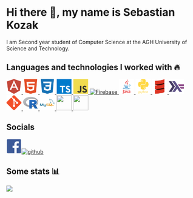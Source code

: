 # Hi there 👋, my name is Sebastian Kozak
I am Second year student of Computer Science at the AGH University of Science and Technology.


## Languages and technologies I worked with 🔥

<p align="left"> 
   <a href="https://angular.io/" title="Angular"> 
    <img src="https://github.com/devicons/devicon/blob/master/icons/angularjs/angularjs-plain.svg" width="40" height="40"/>
  </a> 
  <a href="https://html.com/" title="Html"> 
    <img src="https://github.com/devicons/devicon/blob/master/icons/html5/html5-plain.svg" width="40" height="40"/> 
  </a> 
  <a href="https://www.css3.pl/" title="Css"> 
    <img src="https://github.com/devicons/devicon/blob/master/icons/css3/css3-plain.svg" width="40" height="40"/> 
  </a> 
  <a href="https://www.typescriptlang.org/" title="Typescript"> 
    <img src="https://github.com/devicons/devicon/blob/master/icons/typescript/typescript-plain.svg" width="40" height="40"/> 
  </a> 
  <a href="https://www.javascript.com/" title="Javascript"> 
    <img src="https://github.com/devicons/devicon/blob/master/icons/javascript/javascript-original.svg" width="40" height="40"/> 
  </a>
  <a href="https://www.firebase.com/" title="Firebase">
    <img src="https://github.com/get-icon/geticon/raw/master/icons/firebase.svg" alt="Firebase" width="30px" height="30px">
  </a>
  <a href="www.java.com" title="Java">
    <img src="https://github.com/devicons/devicon/blob/master/icons/java/java-original-wordmark.svg" width="40" height="40"/> 
  </a> 
  <a href="https://pl.python.org/" title="Python"> 
    <img src="https://github.com/devicons/devicon/blob/master/icons/python/python-plain-wordmark.svg" width="40" height="40"/>
  </a> 
  <a href="https://www.scala-lang.org/" title="Scala"> 
    <img src="https://github.com/devicons/devicon/blob/master/icons/scala/scala-original.svg" width="40" height="40"/>
  </a>
  <a href="https://www.haskell.org/" title="Haskell"> 
    <img src="https://github.com/devicons/devicon/blob/master/icons/haskell/haskell-original.svg" width="40" height="40"/> 
  </a> 
  <a href="https://git-scm.com/" title="Git"> 
    <img src="https://github.com/devicons/devicon/blob/master/icons/git/git-plain.svg" width="40" height="40"/>
  </a> 
  <a href="https://www.r-project.org/" title="R"> 
    <img src="https://github.com/devicons/devicon/blob/master/icons/r/r-original.svg" width="40" height="40"/> 
  </a> 
  <a href="https://www.mysql.com/" title="Mysql"> 
    <img src="https://github.com/devicons/devicon/blob/master/icons/mysql/mysql-original-wordmark.svg" width="40" height="40"/> 
  </a> 
  <a href="https://cpp.pl/" title="C++"> 
    <img src="https://github.com/isocpp/logos/blob/master/cpp_logo.svg" width="40" height="40"/> 
  </a> 
  <a href="https://github.com/" title="C"> 
    <img src="https://user-images.githubusercontent.com/11306104/28999421-69312b92-7a03-11e7-9268-a1a8756b5442.png" width="40" height="40"/> 
  </a> 
</p>


## Socials 

[<img src='https://github.com/devicons/devicon/blob/master/icons/facebook/facebook-original.svg' alt='facebook' height='40'>](https://www.facebook.com/sebastian.kozak.180/)[<img src='https://cdn.jsdelivr.net/npm/simple-icons@3.0.1/icons/github.svg' alt='github' height='40'>](https://github.com/sekozak)  


## Some stats 📊

<a href="#choose-pinned-repositories">
<img align="left" src="https://github-readme-stats.vercel.app/api/top-langs/?username=sekozak&langs_count=7&title_color=fff&icon_color=000&bg_color=60,0b3866,07f49e&hide_border=true&text_color=111&border_radius=5&count_private=true" />
</a>
